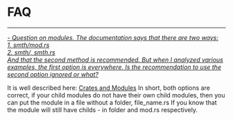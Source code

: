 # FAQ
---

<ins>*- Question on modules. The documentation says that there are two ways:<br>
	1. smth/mod.rs<br>
	2. smth/, smth.rs<br>
And that the second method is recommended. But when I analyzed various examples, the first option is everywhere. Is the recommendation to use the second option ignored or what?*</ins>

It is well described here: [Crates and Modules](https://web.mit.edu/rust-lang_v1.25/arch/amd64_ubuntu1404/share/doc/rust/html/book/first-edition/crates-and-modules.html) In short, both options are correct, if your child modules do not have their own child modules, then you can put the module in a file without a folder, file_name.rs If you know that the module will still have childs - in folder and mod.rs respectively.
